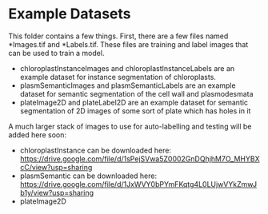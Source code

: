 # Example Datasets

This folder contains a few things. First, there are a few files named \*Images.tif and \*Labels.tif.
These files are training and label images that can be used to train a model.

- chloroplastInstanceImages and chloroplastInstanceLabels are an example dataset for instance segmentation of chloroplasts.
- plasmSemanticImages and plasmSemanticLabels are an example dataset for semantic segmentation of the cell wall and plasmodesmata
- plateImage2D and plateLabel2D are an example dataset for semantic segmentation of 2D images of some sort of plate which has holes in it

A much larger stack of images to use for auto-labelling and testing will be added here soon:
- chloroplastInstance can be downloaded here: https://drive.google.com/file/d/1sPejSVwa5Z0002GnDQhjhM7O_MHYBXcC/view?usp=sharing
- plasmSemantic can be downloaded here: https://drive.google.com/file/d/1JxWVY0bPYmFKqtg4L0LUjwVYkZmwJb1y/view?usp=sharing
- plateImage2D
